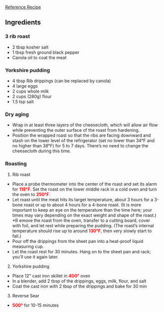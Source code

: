 [Reference Recipe](https://www.youtube.com/watch?v=_G2Ifc8SAbU&t=103s)

## Ingredients

### 3 rib roast
- 2 tbsp kosher salt
- 1 tbsp fresh ground black pepper
- Canola oil to coat the meat

### Yorkshire pudding
- 4 tbsp Rib drippings (can be replaced by canola)
- 4 large eggs
- 2 cups whole milk
- 2 cups (280g) flour
- 1.5 tsp salt

### Dry aging
- Wrap in at least three layers of the cheesecloth, which will allow air flow while preventing the outer surface of the roast from hardening. 
- Position the wrapped roast so that the ribs are facing downward and stash on the lower level of the refrigerator (set no lower than 34°F and no higher than 38°F) for 5 to 7 days. There’s no need to change the cheesecloth during this time.

### Roasting
1.  Rib roast
  * Place a probe thermometer into the center of the roast and set its alarm for <span style="color:red"><b>118°F</b></span>. Set the roast on the lower middle rack in a cold oven and turn the oven to <span style="color:red"><b>250°F</b></span>.
  * Let roast until the meat hits its target temperature, about 3 hours for a 3-bone roast or up to about 4 hours for a 4-bone roast. (It is more important to keep an eye on the temperature than the time here; your times may vary depending on the exact weight and shape of the roast.)
  *R emove the roast from the oven, transfer to a cutting board, cover with foil, and let rest while preparing the pudding. (The roast’s internal temperature should rise up to around <span style="color:red"><b>130°F</b></span>, then very slowly start to fall.)
  * Pour off the drippings from the sheet pan into a heat-proof liquid measuring cup. 
  * Let the roast rest for 30 minutes. Hang on to the sheet pan and rack; you’ll use it again later.

2.  Yorkshire pudding
  * Place 12" cast iron skillet in <span style="color:red"><b>400°</b></span> oven
  * In a blender, add 2 tbsp of the drippings, eggs, milk, flour, and salt 
  * Coat the cast iron with 2 tbsp of the drippings and bake for 30 min

3.  Reverse Sear
  -  <span style="color:red"><b>500°</b></span> for 10-15 minutes